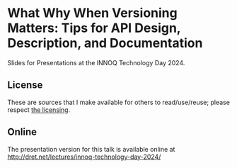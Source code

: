# What Why When Versioning Matters: Tips for API Design, Description, and Documentation

Slides for Presentations at the INNOQ Technology Day 2024.


## License

These are sources that I make available for others to read/use/reuse; please respect [the licensing](../LICENSE).


## Online

The presentation version for this talk is available online at http://dret.net/lectures/innoq-technology-day-2024/
